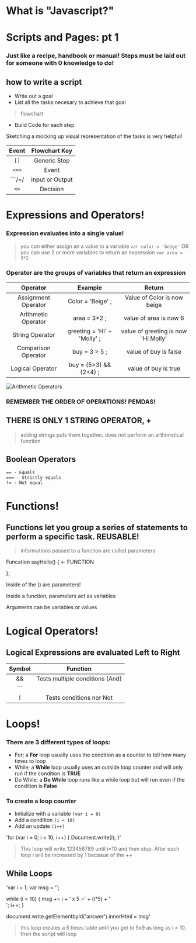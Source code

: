# What is "**Javascript?**"

# Scripts and Pages: pt 1

### Just like a recipe, handbook or manual! Steps must be laid out for someone with 0 knowledge to do!

## how to write a script

- Write out a goal
- List all the tasks necesary to achieve that goal
> flowchart
- Build Code for each step

Sketching a mocking up visual representation of the tasks is very helpful!

Event | Flowchart Key
|:----:|:---:|
| ```[]``` | Generic Step
| ```<=>``` | Event
| ```/=/ | Input or Output
| ```<>``` | Decision

# Expressions and Operators!

### Expression evaluates into a single value! 
> you can either assign an a value to a variable ```var color = 'beige'``` 
> OR you can use 2 or more variables to return an expression ```var area = 3*2``` 

### Operator are the groups of variables that return an expression

| Operator | Example | Return |
|:---:|:----:|:----:|
| Assignment Operator | Color = 'Beige' ; | Value of Color is now beige
| Arithmetic Operator | area = 3*2 ; | value of area is now 6
| String Operator | greeting = 'Hi' + 'Molly' ; | value of greeting is now 'Hi Molly'
| Comparison Operator | buy = 3 > 5 ; | value of buy is false
| Logical Operator | buy = (5>3) && (2<4) ; |  value of buy is true

![Arithmetic Operators](https://www.miltonmarketing.com/wp-content/uploads/2018/04/jsarithimage029.jpg) 

### REMEMBER THE ORDER OF OPERATIONS! PEMDAS!

## THERE IS ONLY 1 STRING OPERATOR, +
> adding strings puts them together, does not perform an arthimetical function

## Boolean Operators
    == - Equals 
    === - Strictly equals
    != - Not equal

# Functions! 

## Functions let you group a series of statements to perform a specific task. REUSABLE!

> informations passed to a function are called parameters

Funcation sayHello() {   <- FUNCTION 

}; 

Inside of the () are parameters! 

Inside a function, parameters act as variables

Arguments can be variables or values

# Logical Operators! 

## Logical Expressions are evaluated Left to Right

Symbol | Function
|:---:|:----:|
| && | Tests multiple conditions (And)
| ```||``` | Tests conditions for Or
| ! | Tests conditions nor Not


# Loops! 

### There are 3 different types of loops:
- For; a **For** loop usually uses the condition as a counter to tell how many times to loop
- While; a **While** loop usually uses an outside loop counter and will only run if the condition is **TRUE**
- Do While; a **Do While** loop runs like a while loop but will run even if the condition is **False**

### To create a loop counter
- Initialize with a variable ```(var i = 0)```
- Add a condition ```(i < 10)``` 
- Add an update ```(i++)```

'for (var i = 0; i < 10; i++) {
    Document.write(i);
}'

> This loop will write 123456789 until i=10 and then stop. After each loop i will be increased by 1 becasue of the ++

## While Loops 

'var i = 1;
var msg = '';

while (i < 10) {
    msg += i + ' x 5 =' + (i*5) + '<br />';
    i++;
}

document.write.getElementbyId('answer').innerHtml = msg'

> this loop creates a 5 times table until you get to 5x9
> as long as i < 10, then the script will loop